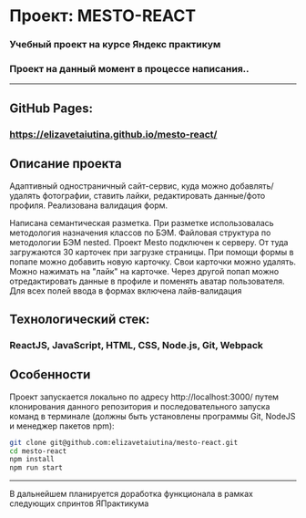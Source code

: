 # Проект: MESTO-REACT

### Учебный проект на курсе Яндекс практикум
### Проект на данный момент в процессе написания..

---

## GitHub Pages:

### https://elizavetaiutina.github.io/mesto-react/

## Описание проекта

Адаптивный одностраничный сайт-сервис, куда можно добавлять/удалять фотографии, ставить лайки, редактировать данные/фото профиля. 
Реализована валидация форм.

Написана семантическая разметка.
При разметке использовалась методология назначения классов по БЭМ. 
Файловая структура по методологии БЭМ nested.
Проект Mesto подключен к серверу. От туда загружаются 30 карточек при загрузке страницы. При помощи формы в попапе можно добавить новую карточку. Свои карточки можно удалять. Можно нажимать на "лайк" на карточке. Через другой попап можно отредактировать данные в профиле и поменять аватар пользователя. 
Для всех полей ввода в формах включена лайв-валидация

## Технологический стек: 

### ReactJS, JavaScript, HTML, CSS, Node.js, Git, Webpack


## Особенности
  Проект запускается локально по адресу http://localhost:3000/ путем клонирования данного репозитория и 
  последовательного запуска команд в терминале (должны быть установлены программы Git, NodeJS и менеджер пакетов npm):

```bash
git clone git@github.com:elizavetaiutina/mesto-react.git
cd mesto-react
npm install
npm run start
```
---

В дальнейшем планируется доработка функционала в рамках следующих спринтов ЯПрактикума
